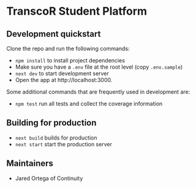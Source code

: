 # TranscoR Student Platform

## Development quickstart

Clone the repo and run the following commands:

- `npm install` to install project dependencies
- Make sure you have a `.env` file at the root level (copy `.env.sample`)
- `next dev` to start development server
- Open the app at http://localhost:3000.

Some additional commands that are frequently used in development are:

- `npm test` run all tests and collect the coverage information

## Building for production

- `next build` builds for production
- `next start` start the production server

## Maintainers

- Jared Ortega of Continuity

